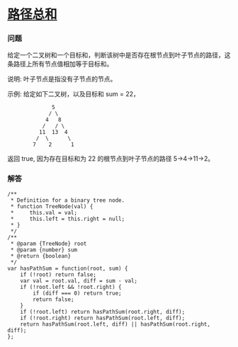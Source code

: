 # [路径总和](https://leetcode-cn.com/problems/path-sum)

### 问题

给定一个二叉树和一个目标和，判断该树中是否存在根节点到叶子节点的路径，这条路径上所有节点值相加等于目标和。

说明: 叶子节点是指没有子节点的节点。

示例:
给定如下二叉树，以及目标和 sum = 22，

```
              5
             / \
            4   8
           /   / \
          11  13  4
         /  \      \
        7    2      1
```
返回 true, 因为存在目标和为 22 的根节点到叶子节点的路径 5->4->11->2。

### 解答

```
/**
 * Definition for a binary tree node.
 * function TreeNode(val) {
 *     this.val = val;
 *     this.left = this.right = null;
 * }
 */
/**
 * @param {TreeNode} root
 * @param {number} sum
 * @return {boolean}
 */
var hasPathSum = function(root, sum) {
    if (!root) return false;
    var val = root.val, diff = sum - val;
    if (!root.left && !root.right) {
        if (diff === 0) return true;
        return false;
    }
    if (!root.left) return hasPathSum(root.right, diff);
    if (!root.right) return hasPathSum(root.left, diff);
    return hasPathSum(root.left, diff) || hasPathSum(root.right, diff);
};
```
